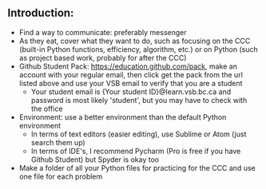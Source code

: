 ## Introduction:
- Find a way to communicate: preferably messenger
- As they eat, cover what they want to do, such as focusing on the CCC (built-in Python functions, efficiency, algorithm, etc.) or on Python (such as project based work, probably for after the CCC)
- Github Student Pack: https://education.github.com/pack, make an account with your regular email, then click get the pack from the url listed above and use your VSB email to verify that you are a student
    - Your student email is {Your student ID}@learn.vsb.bc.ca and password is most likely 'student', but you may have to check with the office
- Environment: use a better environment than the default Python environment
    - In terms of text editors (easier editing), use Sublime or Atom (just search them up)
    - In terms of IDE's, I recommend Pycharm (Pro is free if you have Github Student) but Spyder is okay too 
- Make a folder of all your Python files for practicing for the CCC and use one file for each problem

